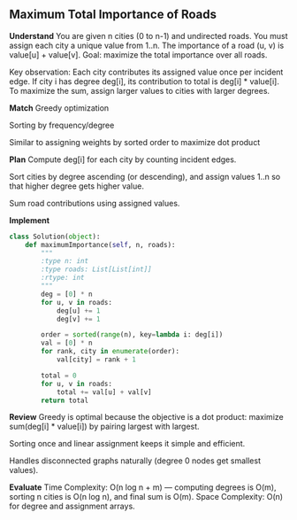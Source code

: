 ## Maximum Total Importance of Roads
**Understand**
You are given n cities (0 to n-1) and undirected roads. You must assign each city a unique value from 1..n.
The importance of a road (u, v) is value[u] + value[v].
Goal: maximize the total importance over all roads.

Key observation: Each city contributes its assigned value once per incident edge. If city i has degree deg[i], its contribution to total is deg[i] * value[i]. To maximize the sum, assign larger values to cities with larger degrees.

**Match**
Greedy optimization

Sorting by frequency/degree

Similar to assigning weights by sorted order to maximize dot product

**Plan**
Compute deg[i] for each city by counting incident edges.

Sort cities by degree ascending (or descending), and assign values 1..n so that higher degree gets higher value.

Sum road contributions using assigned values.

**Implement**
```python
class Solution(object):
    def maximumImportance(self, n, roads):
        """
        :type n: int
        :type roads: List[List[int]]
        :rtype: int
        """
        deg = [0] * n
        for u, v in roads:
            deg[u] += 1
            deg[v] += 1

        order = sorted(range(n), key=lambda i: deg[i])
        val = [0] * n
        for rank, city in enumerate(order):
            val[city] = rank + 1

        total = 0
        for u, v in roads:
            total += val[u] + val[v]
        return total
```
**Review**
Greedy is optimal because the objective is a dot product: maximize sum(deg[i] * value[i]) by pairing largest with largest.

Sorting once and linear assignment keeps it simple and efficient.

Handles disconnected graphs naturally (degree 0 nodes get smallest values).

**Evaluate**
Time Complexity: O(n log n + m) — computing degrees is O(m), sorting n cities is O(n log n), and final sum is O(m).
Space Complexity: O(n) for degree and assignment arrays.
